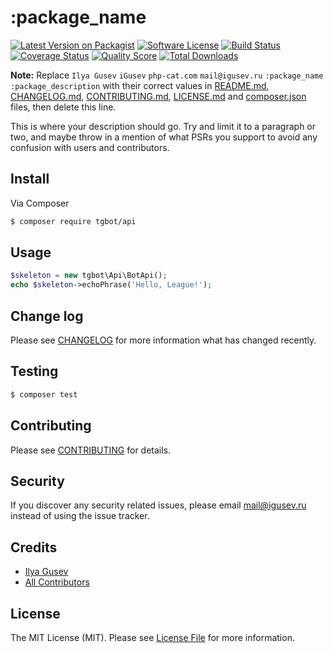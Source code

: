 # :package_name

[![Latest Version on Packagist](https://img.shields.io/packagist/v/tgbot/api.svg?style=flat-square)](https://packagist.org/packages/tgbot/api)
[![Software License](https://img.shields.io/badge/license-MIT-brightgreen.svg?style=flat-square)](LICENSE.md)
[![Build Status](https://img.shields.io/travis/tgbot/api/master.svg?style=flat-square)](https://travis-ci.org/tgbot/api)
[![Coverage Status](https://img.shields.io/scrutinizer/coverage/g/tgbot/api.svg?style=flat-square)](https://scrutinizer-ci.com/g/tgbot/api/code-structure)
[![Quality Score](https://img.shields.io/scrutinizer/g/tgbot/api.svg?style=flat-square)](https://scrutinizer-ci.com/g/tgbot/api)
[![Total Downloads](https://img.shields.io/packagist/dt/tgbot/api.svg?style=flat-square)](https://packagist.org/packages/tgbot/api)

**Note:** Replace ```Ilya Gusev``` ```iGusev``` ```php-cat.com``` ```mail@igusev.ru``` ```:package_name``` ```:package_description``` with their correct values in [README.md](README.md), [CHANGELOG.md](CHANGELOG.md), [CONTRIBUTING.md](CONTRIBUTING.md), [LICENSE.md](LICENSE.md) and [composer.json](composer.json) files, then delete this line.

This is where your description should go. Try and limit it to a paragraph or two, and maybe throw in a mention of what
PSRs you support to avoid any confusion with users and contributors.

## Install

Via Composer

``` bash
$ composer require tgbot/api
```

## Usage

``` php
$skeleton = new tgbot\Api\BotApi();
echo $skeleton->echoPhrase('Hello, League!');
```

## Change log

Please see [CHANGELOG](CHANGELOG.md) for more information what has changed recently.

## Testing

``` bash
$ composer test
```

## Contributing

Please see [CONTRIBUTING](CONTRIBUTING.md) for details.

## Security

If you discover any security related issues, please email mail@igusev.ru instead of using the issue tracker.

## Credits

- [Ilya Gusev](https://github.com/iGusev)
- [All Contributors](../../contributors)

## License

The MIT License (MIT). Please see [License File](LICENSE.md) for more information.
